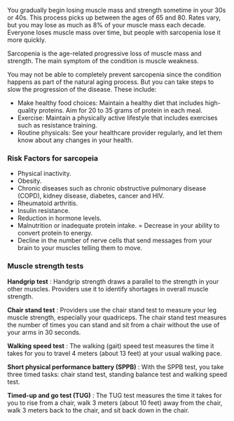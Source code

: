 You gradually begin losing muscle mass and strength sometime in your 30s or 40s. This process picks up between the ages of 65 and 80. Rates vary, but you may lose as much as 8% of your muscle mass each decade. Everyone loses muscle mass over time, but people with sarcopenia lose it more quickly.

Sarcopenia is the age-related progressive loss of muscle mass and strength. The main symptom of the condition is muscle weakness. 


You may not be able to completely prevent sarcopenia since the condition happens as part of the natural aging process. But you can take steps to slow the progression of the disease. These include:

- Make healthy food choices: Maintain a healthy diet that includes high-quality proteins. Aim for 20 to 35 grams of protein in each meal.
- Exercise: Maintain a physically active lifestyle that includes exercises such as resistance training.
- Routine physicals: See your healthcare provider regularly, and let them know about any changes in your health.

### Risk Factors for sarcopeia

- Physical inactivity.
- Obesity.
- Chronic diseases such as chronic obstructive pulmonary disease (COPD), kidney disease, diabetes, cancer and HIV.
- Rheumatoid arthritis.
- Insulin resistance.
- Reduction in hormone levels.
- Malnutrition or inadequate protein intake.
= Decrease in your ability to convert protein to energy.
- Decline in the number of nerve cells that send messages from your brain to your muscles telling them to move.

### Muscle strength tests

**Handgrip test** : Handgrip strength draws a parallel to the strength in your other muscles. Providers use it to identify shortages in overall muscle strength.

**Chair stand test** : Providers use the chair stand test to measure your leg muscle strength, especially your quadriceps. The chair stand test measures the number of times you can stand and sit from a chair without the use of your arms in 30 seconds.  

**Walking speed test** : The walking (gait) speed test measures the time it takes for you to travel 4 meters (about 13 feet) at your usual walking pace.

**Short physical performance battery (SPPB)** : With the SPPB test, you take three timed tasks: chair stand test, standing balance test and walking speed test.  

**Timed-up and go test (TUG)** : The TUG test measures the time it takes for you to rise from a chair, walk 3 meters (about 10 feet) away from the chair, walk 3 meters back to the chair, and sit back down in the chair.
